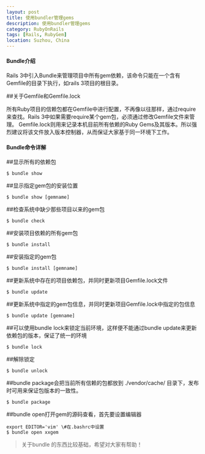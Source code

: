 ```yaml
---
layout: post
title: 使用bundler管理gems
description: 使用bundler管理gems
category: RubyOnRails
tags: [Rails, RubyGem]
location: Suzhou, China
---
```

#### Bundle介绍 ##

Rails 3中引入Bundle来管理项目中所有gem依赖，该命令只能在一个含有Gemfile的目录下执行，如rails 3项目的根目录。

##关于Gemfile和Gemfile.lock

所有Ruby项目的信赖包都在Gemfile中进行配置，不再像以往那样，通过require来查找。Rails 3中如果需要require某个gem包，必须通过修改Gemfile文件来管理。
Gemfile.lock则用来记录本机目前所有依赖的Ruby Gems及其版本。所以强烈建议将该文件放入版本控制器，从而保证大家基于同一环境下工作。

#### Bundle命令详解 ##

##显示所有的依赖包

	$ bundle show

##显示指定gem包的安装位置

	$ bundle show [gemname]

##检查系统中缺少那些项目以来的gem包

	$ bundle check

##安装项目依赖的所有gem包

	$ bundle install

##安装指定的gem包

	$ bundle install [gemname]

##更新系统中存在的项目依赖包，并同时更新项目Gemfile.lock文件

	$ bundle update

##更新系统中指定的gem包信息，并同时更新项目Gemfile.lock中指定的包信息

	$ bundle update [gemname]

##可以使用bundle lock来锁定当前环境，这样便不能通过bundle update来更新依赖包的版本，保证了统一的环境

	$ bundle lock

##解除锁定

	$ bundle unlock
##bundle package会把当前所有信赖的包都放到 ./vendor/cache/ 目录下，发布时可用来保证包版本的一致性。

	$ bundle package
##bundle open打开gem的源码查看，首先要设置编辑器

	export EDITOR='vim' \#在.bashrc中设置
	$ bundle open xxgem

> 关于bundle 的东西比较基础，希望对大家有帮助！
